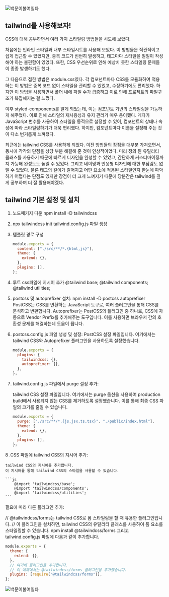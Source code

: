 ![백문이불여일타](https://user-images.githubusercontent.com/110621233/231062359-1b7d42fd-45a2-4605-8034-c342d05d5a9d.png)

## tailwind를 사용해보자!

CSS에 대해 공부하면서 여러 가지 스타일링 방법들을 시도해 보았다.

처음에는 인라인 스타일과 내부 스타일시트를 사용해 보았다. 이 방법들은 직관적이고 쉽게 접근할 수 있었지만, 중복 코드가 빈번히 발생하고, 태그마다 스타일을 일일이 작성해야 하는 불편함이 있었다. 또한, CSS 우선순위로 인해 예상치 못한 스타일링 문제들이 종종 발생하기도 했다.

그 다음으로 접한 방법은 module.css였다. 각 컴포넌트마다 CSS를 모듈화하여 적용하는 이 방법은 중복 코드 없이 스타일을 관리할 수 있었고, 수정하기에도 편리했다. 하지만 이 방법을 사용하면서 폴더 내에 파일 수가 급증하고 이로 인해 프로젝트의 파일구조가 복잡해지는 걸 느꼈다.

이후 styled-components를 알게 되었는데, 이는 컴포넌트 기반의 스타일링을 가능하게 해주었다. 이로 인해 스타일의 재사용성과 유지 관리가 매우 용이했다. 게다가 JavaScript 변수를 사용하여 스타일을 동적으로 설정할 수 있어, 컴포넌트의 상태나 속성에 따라 스타일링하기가 더욱 편리했다. 하지만, 컴포넌트마다 이름을 설정해 주는 것이 다소 번거롭게 느껴졌다.

최근에는 tailwind CSS를 사용하게 되었다. 이전 방법들의 장점을 대부분 가져오면서, 동시에 각각의 단점을 상당 부분 해결해 준 것이 인상적이었다. 미리 정의 된 유틸리티 클래스를 사용하기 때문에 빠르게 디자인을 완성할 수 있었고, 간단하게 커스터마이징까지 가능해 완성도도 높일 수 있었다. 그리고 네이밍과 반응형 디자인에 대한 부담감도 없앨 수 있었다.
물론 태그의 길이가 길어지고 어떤 요소에 적용된 스타일인지 한눈에 파악하기 어렵다는 단점도 있지만 장점이 더 크게 느껴지기 때문에 당분간은 tailwind를 깊게 공부하며 더 잘 활용해야겠다.

## tailwind 기본 설정 및 설치

1.  노드패키지 다운
    npm install -D tailwindcss
2.  npx tailwindcss init
    tailwind.config.js 파일 생성
3.  템플릿 경로 구성
    ```js
    module.exports = {
      content: ["./src/**/*.{html,js}"],
      theme: {
        extend: {},
      },
      plugins: [],
    };
    ```
4.  루트 css파일에 지시어 추가
    @tailwind base;
    @tailwind components;
    @tailwind utilities;

5.  postcss 및 autoprefixer 설치:
    npm install -D postcss autoprefixer
    PostCSS는 CSS를 변환하는 JavaScript 도구로, 여러 플러그인을 통해 CSS를 분석하고 변환합니다.
    Autoprefixer는 PostCSS의 플러그인 중 하나로, CSS에 자동으로 Vendor Prefix를 추가해주는 도구입니다.
    이를 사용하면 브라우저 간의 호환성 문제를 해결하는데 도움이 됩니다.

6.  postcss.config.js 파일 생성 및 설정:
    PostCSS 설정 파일입니다.
    여기에서는 tailwind CSS와 Autoprefixer 플러그인을 사용하도록 설정했습니다.
    ```js
    module.exports = {
      plugins: {
        tailwindcss: {},
        autoprefixer: {},
      },
    };
    ```
7.  tailwind.config.js 파일에서 purge 설정 추가:

    tailwind CSS 설정 파일입니다.
    여기에서는 purge 옵션을 사용하여 production build에서 사용되지 않는 CSS를 제거하도록 설정했습니다.
    이를 통해 최종 CSS 파일의 크기를 줄일 수 있습니다.

    ```js
    module.exports = {
      purge: ["./src/**/*.{js,jsx,ts,tsx}", "./public/index.html"],
      theme: {
        extend: {},
      },
      plugins: [],
    };
    ```

8 .CSS 파일에 tailwind CSS의 지시어 추가:

    tailwind CSS의 지시어를 추가합니다.
    이 지시어를 통해 tailwind CSS의 스타일을 사용할 수 있습니다.

    ```js
        @import 'tailwindcss/base';
        @import 'tailwindcss/components';
        @import 'tailwindcss/utilities';
    ```

필요에 따라 다른 플러그인 추가:

// @tailwindcss/forms는 tailwind CSS로 폼 스타일링을 할 때 유용한 플러그인입니다.
// 이 플러그인을 설치하면, tailwind CSS의 유틸리티 클래스를 사용하여 폼 요소를 스타일링할 수 있습니다.
npm install @tailwindcss/forms
그리고 tailwind.config.js 파일에 다음과 같이 추가합니다.

```js
module.exports = {
  theme: {
    extend: {},
  },
  // 여기에 플러그인을 추가합니다.
  // 이 예제에서는 @tailwindcss/forms 플러그인을 추가했습니다.
  plugins: [require("@tailwindcss/forms")],
};
```

![백문이불여일타](https://user-images.githubusercontent.com/110621233/231062359-1b7d42fd-45a2-4605-8034-c342d05d5a9d.png)
